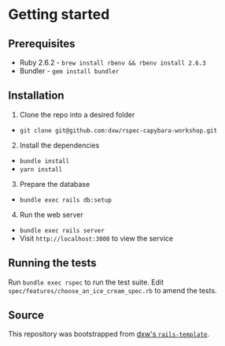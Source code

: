 # Getting started

## Prerequisites

- Ruby 2.6.2 - `brew install rbenv && rbenv install 2.6.3`
- Bundler - `gem install bundler`

## Installation

1. Clone the repo into a desired folder
  - `git clone git@github.com:dxw/rspec-capybara-workshop.git`

2. Install the dependencies
  - `bundle install`
  - `yarn install`

3. Prepare the database
  - `bundle exec rails db:setup`

4. Run the web server
  - `bundle exec rails server`
  - Visit `http://localhost:3000` to view the service

## Running the tests

Run `bundle exec rspec` to run the test suite.
Edit `spec/features/choose_an_ice_cream_spec.rb` to amend the tests.

## Source

This repository was bootstrapped from
[dxw's `rails-template`](https://github.com/dxw/rails-template).
